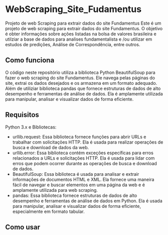 # WebScraping_Site_Fudamentus
Projeto de web Scraping para extrair dados do site Fundamentus
Este é um projeto de web scraping para extrair dados do site Fundamentus. O objetivo é obter informações sobre ações listadas na bolsa de valores brasileira e utilziar a base de dados para analises fundamentalista e /ou utilizar em estudos de predições, Análise de Correspondência, entre outros.

## Como funciona

O código neste repositório utiliza a biblioteca Python BeautifulSoup para fazer o web scraping do site Fundamentus. Ele navega pelas páginas do site, extrai os dados desejados e os armazena em um formato adequado. Além de utiliziar biblioteca pandas que fornece estruturas de dados de alto desempenho e ferramentas de análise de dados. Ela é amplamente utilizada para manipular, analisar e visualizar dados de forma eficiente.

## Requisitos

Python 3.x e Bibliotecas:
- urllib.request: Essa biblioteca fornece funções para abrir URLs e trabalhar com solicitações HTTP. Ela é usada para realizar operações de busca e download de dados da web.
- urllib.error: Essa biblioteca contém exceções específicas para erros relacionados a URLs e solicitações HTTP. Ela é usada para lidar com erros que podem ocorrer durante as operações de busca e download de dados.
- BeautifulSoup: Essa biblioteca é usada para analisar e extrair informações de documentos HTML e XML. Ela fornece uma maneira fácil de navegar e buscar elementos em uma página da web e é amplamente utilizada para web scraping.
- pandas: Essa biblioteca fornece estruturas de dados de alto desempenho e ferramentas de análise de dados em Python. Ela é usada para manipular, analisar e visualizar dados de forma eficiente, especialmente em formato tabular. 

## Como usar

